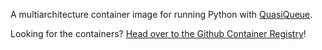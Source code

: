A multiarchitecture container image for running Python with [QuasiQueue](https://github.com/tedivm/quasiqueue).

Looking for the containers? [Head over to the Github Container Registry](https://github.com/multi-py/python-uvicorn/pkgs/container/python-quasiqueue)!
